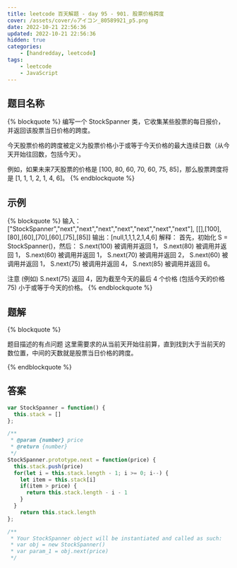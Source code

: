 ```yaml
---
title: leetcode 百天解题 - day 95 - 901. 股票价格跨度
cover: /assets/cover/◇アイコン_80589921_p5.png
date: 2022-10-21 22:56:36
updated: 2022-10-21 22:56:36
hidden: true
categories:
    - [handredday, leetcode]
tags:
    - leetcode
    - JavaScript
---
```


## 题目名称

{% blockquote %}
编写一个 StockSpanner 类，它收集某些股票的每日报价，并返回该股票当日价格的跨度。

今天股票价格的跨度被定义为股票价格小于或等于今天价格的最大连续日数（从今天开始往回数，包括今天）。

例如，如果未来7天股票的价格是 [100, 80, 60, 70, 60, 75, 85]，那么股票跨度将是 [1, 1, 1, 2, 1, 4, 6]。
{% endblockquote %}

## 示例

{% blockquote %}
输入：["StockSpanner","next","next","next","next","next","next","next"], [[],[100],[80],[60],[70],[60],[75],[85]]
输出：[null,1,1,1,2,1,4,6]
解释：
首先，初始化 S = StockSpanner()，然后：
S.next(100) 被调用并返回 1，
S.next(80) 被调用并返回 1，
S.next(60) 被调用并返回 1，
S.next(70) 被调用并返回 2，
S.next(60) 被调用并返回 1，
S.next(75) 被调用并返回 4，
S.next(85) 被调用并返回 6。

注意 (例如) S.next(75) 返回 4，因为截至今天的最后 4 个价格
(包括今天的价格 75) 小于或等于今天的价格。
{% endblockquote %}


## 题解


{% blockquote %}

题目描述的有点问题
这里需要求的从当前天开始往前算，直到找到大于当前天的数位置，中间的天数就是股票当日价格的跨度。

{% endblockquote %}

## 答案

~~~js
var StockSpanner = function() {
  this.stack = []
};

/** 
 * @param {number} price
 * @return {number}
 */
StockSpanner.prototype.next = function(price) {
  this.stack.push(price)
  for(let i = this.stack.length - 1; i >= 0; i--) {
    let item = this.stack[i]
    if(item > price) {
      return this.stack.length - i - 1
    }
  }
    return this.stack.length
};

/**
 * Your StockSpanner object will be instantiated and called as such:
 * var obj = new StockSpanner()
 * var param_1 = obj.next(price)
 */
~~~